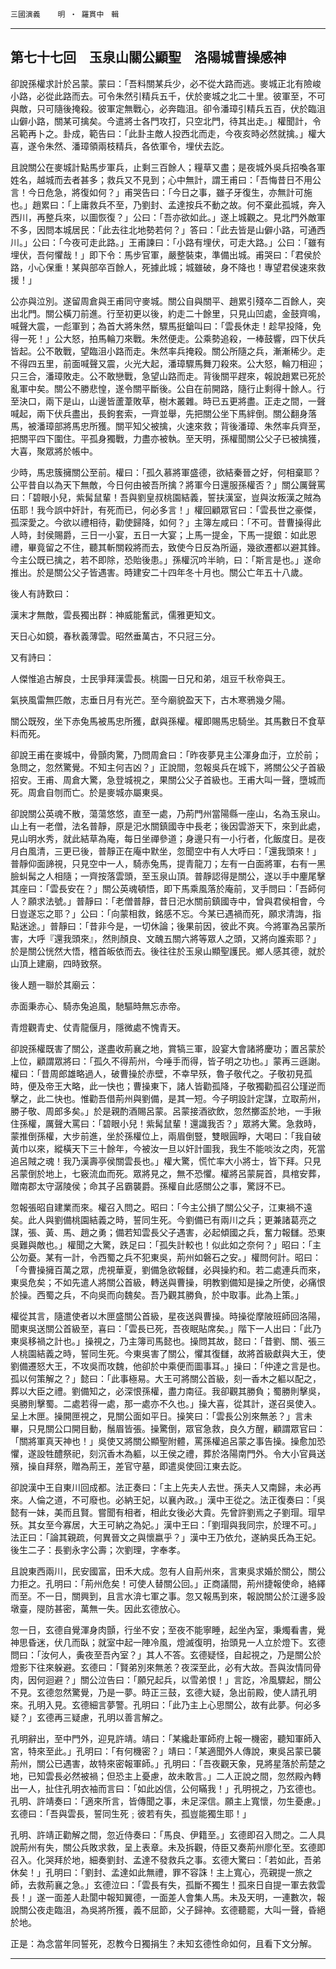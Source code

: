 

`三國演義`　　`明 ‧ 羅貫中　輯`

* * *

## 第七十七回　玉泉山關公顯聖　洛陽城曹操感神

卻說孫權求計於呂蒙。蒙曰：「吾料關某兵少，必不從大路而逃。麥城正北有險峻小路，必從此路而去。可令朱然引精兵五千，伏於麥城之北二十里。彼軍至，不可與敵，只可隨後掩殺。彼軍定無戰心，必奔臨沮。卻令潘璋引精兵五百，伏於臨沮山僻小路，關某可擒矣。今遣將士各門攻打，只空北門，待其出走。」權聞計，令呂範再卜之。卦成，範告曰：「此卦主敵人投西北而走，今夜亥時必然就擒。」權大喜，遂令朱然、潘璋領兩枝精兵，各依軍令，埋伏去訖。

且說關公在麥城計點馬步軍兵，止剩三百餘人；糧草又盡；是夜城外吳兵招喚各軍姓名，越城而去者甚多；救兵又不見到；心中無計，謂王甫曰：「吾悔昔日不用公言！今日危急，將復如何？」甫哭告曰：「今日之事，雖子牙復生，亦無計可施也。」趙累曰：「上庸救兵不至，乃劉封、孟達按兵不動之故。何不棄此孤城，奔入西川，再整兵來，以圖恢復？」公曰：「吾亦欲如此。」遂上城觀之。見北門外敵軍不多，因問本城居民：「此去往北地勢若何？」答曰：「此去皆是山僻小路，可通西川。」公曰：「今夜可走此路。」王甫諫曰：「小路有埋伏，可走大路。」公曰：「雖有埋伏，吾何懼哉！」即下令：馬步官軍，嚴整裝束，準備出城。甫哭曰：「君侯於路，小心保重！某與部卒百餘人，死據此城；城雖破，身不降也！專望君侯速來救援！」

公亦與泣別。遂留周倉與王甫同守麥城。關公自與關平、趙累引殘卒二百餘人，突出北門。關公橫刀前進。行至初更以後，約走二十餘里，只見山凹處，金鼓齊鳴，喊聲大震，一彪軍到；為首大將朱然，驟馬挺鎗叫曰：「雲長休走！趁早投降，免得一死！」公大怒，拍馬輪刀來戰。朱然便走。公乘勢追殺，一棒鼓響，四下伏兵皆起。公不敢戰，望臨沮小路而走。朱然率兵掩殺。關公所隨之兵，漸漸稀少。走不得四五里，前面喊聲又震，火光大起，潘璋驟馬舞刀殺來。公大怒，輪刀相迎；只三合，潘璋敗走。公不敢戀戰，急望山路而走。背後關平趕來，報說趙累已死於亂軍中矣。關公不勝悲惶，遂令關平斷後。公自在前開路，隨行止剩得十餘人。行至決口，兩下是山，山邊皆蘆葦敗草，樹木叢雜。時已五更將盡。正走之間，一聲喊起，兩下伏兵盡出，長鉤套索，一齊並舉，先把關公坐下馬絆倒。關公翻身落馬，被潘璋部將馬忠所獲。關平知父被擒，火速來救；背後潘璋、朱然率兵齊至，把關平四下圍住。平孤身獨戰，力盡亦被執。至天明，孫權聞關公父子已被擒獲，大喜，聚眾將於帳中。

少時，馬忠簇擁關公至前。權曰：「孤久慕將軍盛德，欲結秦晉之好，何相棄耶？公平昔自以為天下無敵，今日何由被吾所擒？將軍今日還服孫權否？」關公厲聲罵曰：「碧眼小兒，紫髯鼠輩！吾與劉皇叔桃園結義，誓扶漢室，豈與汝叛漢之賊為伍耶！我今誤中奸計，有死而已，何必多言！」權回顧眾官曰：「雲長世之豪傑，孤深愛之。今欲以禮相待，勸使歸降，如何？」主簿左咸曰：「不可。昔曹操得此人時，封侯賜爵，三日一小宴，五日一大宴；上馬一提金，下馬一提銀：如此恩禮，畢竟留之不住，聽其斬關殺將而去，致使今日反為所逼，幾欲遷都以避其鋒。今主公既已擒之，若不即除，恐貽後患。」孫權沉吟半晌，曰：「斯言是也。」遂命推出。於是關公父子皆遇害。時建安二十四年冬十月也。關公亡年五十八歲。

後人有詩歎曰：

漢末才無敵，雲長獨出群：神威能奮武，儒雅更知文。

天日心如鏡，春秋義薄雲。昭然垂萬古，不只冠三分。

又有詩曰：

人傑惟追古解良，士民爭拜漢雲長。桃園一日兄和弟，俎豆千秋帝與王。

氣挾風雷無匹敵，志垂日月有光芒。至今廟貌盈天下，古木寒鴉幾夕陽。

關公既歿，坐下赤兔馬被馬忠所獲，獻與孫權。權即賜馬忠騎坐。其馬數日不食草料而死。

卻說王甫在麥城中，骨顫肉驚，乃問周倉曰：「昨夜夢見主公渾身血汙，立於前；急問之，忽然驚覺。不知主何吉凶？」正說間，忽報吳兵在城下，將關公父子首級招安。王甫、周倉大驚，急登城視之，果關公父子首級也。王甫大叫一聲，墮城而死。周倉自刎而亡。於是麥城亦屬東吳。

卻說關公英魂不散，蕩蕩悠悠，直至一處，乃荊門州當陽縣一座山，名為玉泉山。山上有一老僧，法名普靜，原是汜水關鎮國寺中長老；後因雲游天下，來到此處，見山明水秀，就此結草為庵，每日坐禪參道；身邊只有一小行者，化飯度日。是夜月白風清，三更已後，普靜正在庵中默坐，忽聞空中有人大呼曰：「還我頭來！」普靜仰面諦視，只見空中一人，騎赤兔馬，提青龍刀；左有一白面將軍，右有一黑臉虯髯之人相隨；一齊按落雲頭，至玉泉山頂。普靜認得是關公，遂以手中麈尾擊其座曰：「雲長安在？」關公英魂頓悟，即下馬乘風落於庵前，叉手問曰：「吾師何人？願求法號。」普靜曰：「老僧普靜，昔日汜水關前鎮國寺中，曾與君侯相會，今日豈遂忘之耶？」公曰：「向蒙相救，銘感不忘。今某已遇禍而死，願求清誨，指點迷途。」普靜曰：「昔非今是，一切休論；後果前因，彼此不爽。今將軍為呂蒙所害，大呼『還我頭來』，然則顏良、文醜五關六將等眾人之頭，又將向誰索耶？」於是關公恍然大悟，稽首皈依而去。後往往於玉泉山顯聖護民。鄉人感其德，就於山頂上建廟，四時致祭。

後人題一聯於其廟云：

赤面秉赤心、騎赤兔追風，馳驅時無忘赤帝。

青燈觀青史、仗青龍偃月，隱微處不愧青天。

卻說孫權既害了關公，遂盡收荊襄之地，賞犒三軍，設宴大會諸將慶功；置呂蒙於上位，顧謂眾將曰：「孤久不得荊州，今唾手而得，皆子明之功也。」蒙再三遜謝。權曰：「昔周郎雄略過人，破曹操於赤壁，不幸早殀，魯子敬代之。子敬初見孤時，便及帝王大略，此一快也；曹操東下，諸人皆勸孤降，子敬獨勸孤召公瑾逆而擊之，此二快也。惟勸吾借荊州與劉備，是其一短。今子明設計定謀，立取荊州，勝子敬、周郎多矣。」於是親酌酒賜呂蒙。呂蒙接酒欲飲，忽然擲盃於地，一手揪住孫權，厲聲大罵曰：「碧眼小兒！紫髯鼠輩！還識我否？」眾將大驚。急救時，蒙推倒孫權，大步前進，坐於孫權位上，兩眉倒豎，雙眼圓睜，大喝曰：「我自破黃巾以來，縱橫天下三十餘年，今被汝一旦以奸計圖我，我生不能啖汝之肉，死當追呂賊之魂！我乃漢壽亭侯關雲長也。」權大驚，慌忙率大小將士，皆下拜。只見呂蒙倒於地上，七竅流血而死。眾將見之，無不恐懼。權將呂蒙屍首，具棺安葬，贈南郡太守潺陵侯；命其子呂霸襲爵。孫權自此感關公之事，驚訝不已。

忽報張昭自建業而來。權召入問之。昭曰：「今主公損了關公父子，江東禍不遠矣。此人與劉備桃園結義之時，誓同生死。今劉備已有兩川之兵；更兼諸葛亮之謀，張、黃、馬、趙之勇；備若知雲長父子遇害，必起傾國之兵，奮力報讎。恐東吳難與敵也。」權聞之大驚，跌足曰：「孤失計較也！似此如之奈何？」昭曰：「主公勿憂。某有一計，令西蜀之兵不犯東吳，荊州如磐石之安。」權問何計。昭曰：「今曹操擁百萬之眾，虎視華夏，劉備急欲報讎，必與操約和。若二處連兵而來，東吳危矣；不如先遣人將關公首級，轉送與曹操，明教劉備知是操之所使，必痛恨於操。西蜀之兵，不向吳而向魏矣。吾乃觀其勝負，於中取事。此為上策。」

權從其言，隨遣使者以木匣盛關公首級，星夜送與曹操。時操從摩陂班師回洛陽，聞東吳送關公首級至，喜曰：「雲長已死，吾夜眠貼席矣。」階下一人出曰：「此乃東吳移禍之計也。」操視之，乃主簿司馬懿也。操問其故，懿曰：「昔劉、關、張三人桃園結義之時，誓同生死。今東吳害了關公，懼其復讎，故將首級獻與大王，使劉備遷怒大王，不攻吳而攻魏，他卻於中乘便而圖事耳。」操曰：「仲達之言是也。孤以何策解之？」懿曰：「此事極易。大王可將關公首級，刻一香木之軀以配之，葬以大臣之禮。劉備知之，必深恨孫權，盡力南征。我卻觀其勝負；蜀勝則擊吳，吳勝則擊蜀。二處若得一處，那一處亦不久也。」操大喜，從其計，遂召吳使入。呈上木匣。操開匣視之，見關公面如平日。操笑曰：「雲長公別來無恙？」言未畢，只見關公口開目動，鬚眉皆張。操驚倒，眾官急救，良久方醒，顧謂眾官曰：「關將軍真天神也！」吳使又將關公顯聖附體，罵孫權追呂蒙之事告操。操愈加恐懼，遂設牲醴祭祀，刻沉香木為軀，以王侯之禮，葬於洛陽南門外。令大小官員送殯，操自拜祭，贈為荊王，差官守墓，即遣吳使回江東去訖。

卻說漢中王自東川回成都。法正奏曰：「主上先夫人去世。孫夫人又南歸，未必再來。人倫之道，不可廢也。必納王妃，以襄內政。」漢中王從之。法正復奏曰：「吳懿有一妹，美而且賢。嘗聞有相者，相此女後必大貴。先曾許劉焉之子劉瑁。瑁早殀。其女至今寡居，大王可納之為妃。」漢中王曰：「劉瑁與我同宗，於理不可。」法正曰：「論其親疏，何異晉文之與懷嬴乎？」漢中王乃依允，遂納吳氏為王妃。後生二子：長劉永字公壽；次劉理，字奉孝。

且說東西兩川，民安國富，田禾大成。忽有人自荊州來，言東吳求婚於關公，關公力拒之。孔明曰：「荊州危矣！可使人替關公回。」正商議間，荊州捷報使命，絡繹而至。不一日，關興到，且言水渰七軍之事。忽又報馬到來，報說關公於江邊多設墩臺，隄防甚密，萬無一失。因此玄德放心。

忽一日，玄德自覺渾身肉顫，行坐不安；至夜不能寧睡，起坐內室，秉燭看書，覺神思昏迷，伏几而臥；就室中起一陣冷風，燈滅復明，抬頭見一人立於燈下。玄德問曰：「汝何人，夤夜至吾內室？」其人不答。玄德疑怪，自起視之，乃是關公於燈影下往來躲避。玄德曰：「賢弟別來無恙？夜深至此，必有大故。吾與汝情同骨肉，因何迴避？」關公泣告曰：「願兄起兵，以雪弟恨！」言訖，冷風驟起，關公不見。玄德忽然驚覺，乃是一夢。時正三鼓，玄德大疑，急出前殿，使人請孔明來。孔明入見。玄德細言夢警。孔明曰：「此乃主上心思關公，故有此夢。何必多疑？」玄德再三疑慮，孔明以善言解之。

孔明辭出，至中門外，迎見許靖。靖曰：「某纔赴軍師府上報一機密，聽知軍師入宮，特來至此。」孔明曰：「有何機密？」靖曰：「某適聞外人傳說，東吳呂蒙已襲荊州，關公已遇害，故特來密報軍師。」孔明曰：「吾夜觀天象，見將星落於荊楚之地，已知雲長必然被禍；但恐主上憂慮，故未敢言。」二人正說之間，忽然殿內轉出一人，扯住孔明衣袖而言曰：「如此凶信，公何瞞我！」孔明視之，乃玄德也。孔明、許靖奏曰：「適來所言，皆傳聞之事，未足深信。願主上寬懷，勿生憂慮。」玄德曰：「吾與雲長，誓同生死﹔彼若有失，孤豈能獨生耶！」

孔明、許靖正勸解之間，忽近侍奏曰：「馬良、伊籍至。」玄德即召入問之。二人具說荊州有失，關公兵敗求救，呈上表章。未及拆觀，侍臣又奏荊州廖化至。玄德即召入。化哭拜於地，細奏劉封、孟達不發救兵之事。玄德大驚曰：「若如此，吾弟休矣！」孔明曰：「劉封、孟達如此無禮，罪不容誅！主上寬心，亮親提一旅之師，去救荊襄之急。」玄德泣曰：「雲長有失，孤斷不獨生！孤來日自提一軍去救雲長！」遂一面差人赴閬中報知翼德，一面差人會集人馬。未及天明，一連數次，報說關公夜走臨沮，為吳將所獲，義不屈節，父子歸神。玄德聽罷，大叫一聲，昏絕於地。

正是：為念當年同誓死，忍教今日獨捐生？未知玄德性命如何，且看下文分解。

* * *

